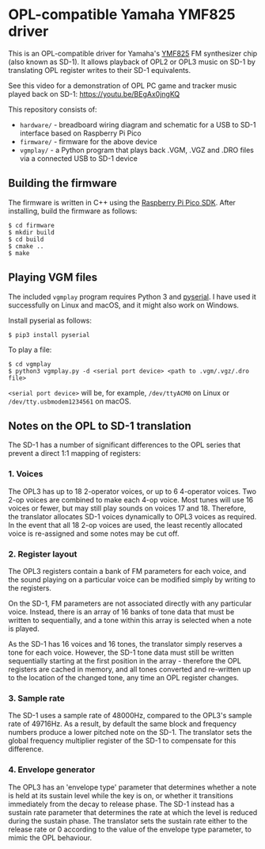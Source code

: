 # OPL-compatible Yamaha YMF825 driver

This is an OPL-compatible driver for Yamaha's [YMF825](https://device.yamaha.com/en/lsi/products/sound_generator/) FM synthesizer chip (also known as SD-1). It allows playback of OPL2 or OPL3 music on SD-1 by translating OPL register writes to their SD-1 equivalents.

See this video for a demonstration of OPL PC game and tracker music played back on SD-1: https://youtu.be/BEgAx0jngKQ

This repository consists of:

- `hardware/` - breadboard wiring diagram and schematic for a USB to SD-1 interface based on Raspberry Pi Pico
- `firmware/` - firmware for the above device
- `vgmplay/` - a Python program that plays back .VGM, .VGZ and .DRO files via a connected USB to SD-1 device

## Building the firmware

The firmware is written in C++ using the [Raspberry Pi Pico SDK](https://datasheets.raspberrypi.com/pico/getting-started-with-pico.pdf). After installing, build the firmware as follows:

```
$ cd firmware
$ mkdir build
$ cd build
$ cmake ..
$ make
```

## Playing VGM files

The included `vgmplay` program requires Python 3 and [pyserial](https://pypi.org/project/pyserial/). I have used it successfully on Linux and macOS, and it might also work on Windows.

Install pyserial as follows:

```
$ pip3 install pyserial
```

To play a file:

```
$ cd vgmplay
$ python3 vgmplay.py -d <serial port device> <path to .vgm/.vgz/.dro file>
```

`<serial port device>` will be, for example, `/dev/ttyACM0` on Linux or `/dev/tty.usbmodem1234561` on macOS.

## Notes on the OPL to SD-1 translation

The SD-1 has a number of significant differences to the OPL series that prevent a direct 1:1 mapping of registers:

### 1. Voices

The OPL3 has up to 18 2-operator voices, or up to 6 4-operator voices. Two 2-op voices are combined to make each 4-op voice. Most tunes will use 16 voices or fewer, but may still play sounds on voices 17 and 18. Therefore, the translator allocates SD-1 voices dynamically to OPL3 voices as required. In the event that all 18 2-op voices are used, the least recently allocated voice is re-assigned and some notes may be cut off.

### 2. Register layout

The OPL3 registers contain a bank of FM parameters for each voice, and the sound playing on a particular voice can be modified simply by writing to the registers.

On the SD-1, FM parameters are not associated directly with any particular voice. Instead, there is an array of 16 banks of tone data that must be written to sequentially, and a tone within this array is selected when a note is played.

As the SD-1 has 16 voices and 16 tones, the translator simply reserves a tone for each voice. However, the SD-1 tone data must still be written sequentially starting at the first position in the array - therefore the OPL registers are cached in memory, and all tones converted and re-written up to the location of the changed tone, any time an OPL register changes.

### 3. Sample rate

The SD-1 uses a sample rate of 48000Hz, compared to the OPL3's sample rate of 49716Hz. As a result, by default the same block and frequency numbers produce a lower pitched note on the SD-1. The translator sets the global frequency multiplier register of the SD-1 to compensate for this difference.

### 4. Envelope generator

The OPL3 has an 'envelope type' parameter that determines whether a note is held at its sustain level while the key is on, or whether it transitions immediately from the decay to release phase. The SD-1 instead has a sustain rate parameter that determines the rate at which the level is reduced during the sustain phase. The translator sets the sustain rate either to the release rate or 0 according to the value of the envelope type parameter, to mimic the OPL behaviour.
